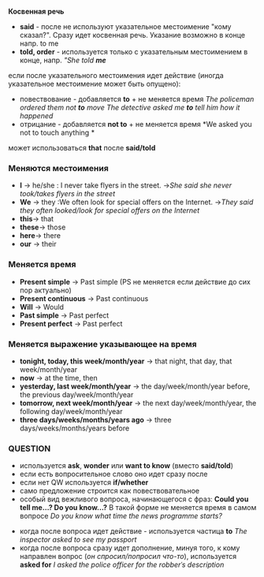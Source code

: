 **Косвенная речь**
- **said** - после не используют указательное местоимение "кому сказал?". Сразу идет косвенная речь. Указание возможно в конце напр. to me
- **told, order** - используется только с указательным местоимением в конце, напр. *"She told **me***

если после указательного местоимения идет действие (иногда указательное местоимение может быть опущено):
* повествование - добавляется **to** + не меняется время
	*The policeman ordered them not **to** move 
	The detective asked me **to** tell him how it happened*
* отрицание - добавляется **not to** + не меняется время
	*We asked you not to touch anything *

может использоваться **that** после **said/told**

### Меняются местоимения
- **I** -> he/she : I never take flyers in the street. ->*She said she never took/takes flyers in the street*
- **We** -> they :We often look for special offers on the Internet. ->*They said they often looked/look for special offers on the Internet*
- **this**-> that
- **these**-> those
- **here**-> there
- **our** -> their
### Меняется время
- **Present simple** -> Past simple (PS не меняется если действие до сих пор актуально)
- **Present continuous** -> Past continuous
- **Will** -> Would
- **Past simple** -> Past perfect
- **Present perfect** -> Past perfect
### Меняется выражение указывающее на время
- **tonight, today, this week/month/year** -> that night, that day, that week/month/year
- **now** -> at the time, then
- **yesterday, last week/month/year** -> the day/week/month/year before, the previous day/week/month/year
- **tomorrow, next week/month/year** -> the next day/week/month/year, the following day/week/month/year
- **three days/weeks/months/years ago** -> three days/weeks/months/years before
### QUESTION
- используется **ask**, **wonder** или **want to know** (вместо **said/told**)
- если есть вопросительное слово оно идет сразу после
- если нет QW используется **if/whether**
- само предложение строится как повествовательное
- особый вид вежливого вопроса, начинающегося с фраз: **Could you tell me…?  Do you know…?** В такой форме не меняется время в самом вопросе
	*Do you know what time the news programme starts?*
* когда после вопроса идет действие - используется частица **to**
	*The inspector asked to see my passport*
* когда после вопроса сразу идет дополнение, минуя того, к кому направлен вопрос (*он спросил/попросил что-то*), используется **asked for** 
	*I asked the police officer for the robberˈs description*